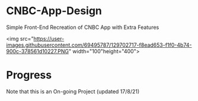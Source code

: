 # CNBC-App-Design
Simple Front-End Recreation of CNBC App with Extra Features

<img src="https://user-images.githubusercontent.com/69495787/129702717-f8ead653-f1f0-4b74-900c-378561d10227.PNG" width="100"height="400">

# Progress
Note that this is an On-going Project (updated 17/8/21)
